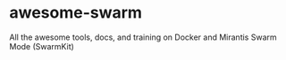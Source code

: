 # awesome-swarm
All the awesome tools, docs, and training on Docker and Mirantis Swarm Mode (SwarmKit)

